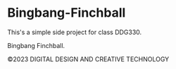# Bingbang-Finchball

This's a simple side project for class DDG330.

Bingbang Finchball.

©2023 DIGITAL DESIGN AND CREATIVE TECHNOLOGY
